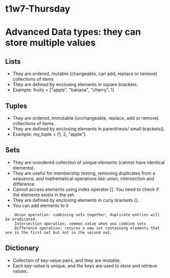 # t1w7-Thursday

# Advanced Data types: they can store multiple values

## Lists 
- They are ordered, mutable (changeable, can add, replace or remove) collections of items
- They are defined by enclosing elements in square brackets.
- Example: fruits = ["apple", "banana", "cherry", 1]

## Tuples
- They are ordered, immutable (unchangeable, replace, add or remove) collections of items.
- They are defined by enclosing elements in parenthesis/ small brackets().
- Example: my_tuple = (1, 2, "apple")

## Sets
- They are unordered collection of unique elements (cannot have identical elements).
- They are useful for membership testing, removing duplicates from a sequence, and mathematical operations like union, intersection and difference.
- Cannot access elements using index operator []. You need to check if the elements exists in the set.
- They are defined by enclosing elements in curly brackets {}. 
- You can add elements to it
```
    Union operation: combining sets together, duplicate entries will be eradicated. 
    Intersection operation: common value when you combine sets
    Difference operation: returns a new set containing elements that are in the first set but not in the second set.
```    

## Dictionary
- Collection of key-value pairs, and they are mutable.
- Each key-value is unique, and the keys are used to store and retrieve values.

